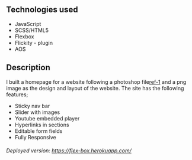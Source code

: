 ## Technologies used

* JavaScript
* SCSS/HTML5
* Flexbox
* Flickity - plugin
* AOS

## Description

I built a homepage for a website following a photoshop file[ref-1] and a png image as the design and layout of the website. The site has the following features;
- Sticky nav bar
- Slider with images
- Youtube embedded player
- Hyperlinks in sections
- Editable form fields
- Fully Responsive

[ref-1]: https://drive.google.com/file/d/1rmKxlUg1YZr82ziNVwQQDgaQaxYt9aXo/view?usp=sharing
###### Deployed version: https://flex-box.herokuapp.com/
